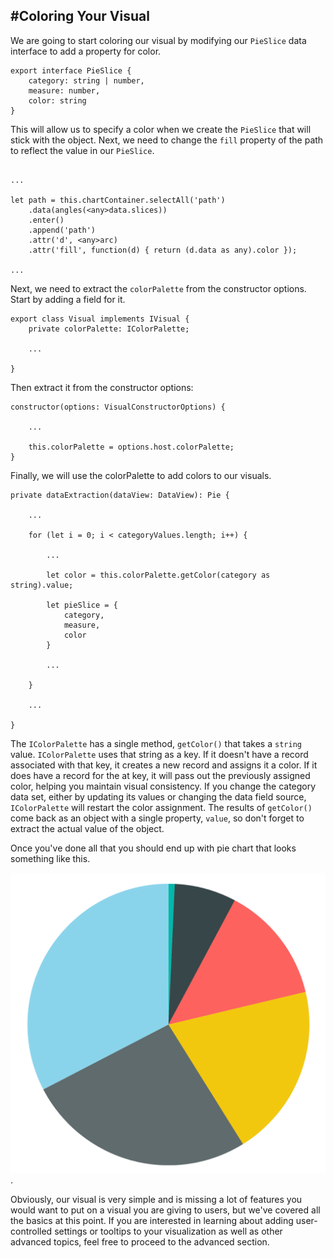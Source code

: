 #Coloring Your Visual
---
We are going to start coloring our visual by modifying our `PieSlice` data interface to add a property for color.

```
export interface PieSlice {
    category: string | number,
    measure: number,
    color: string
}
```

This will allow us to specify a color when we create the `PieSlice` that will stick with the object. Next, we need to change the `fill` property of the path to reflect the value in our `PieSlice`.

```

...

let path = this.chartContainer.selectAll('path')
    .data(angles(<any>data.slices))
    .enter()
    .append('path')
    .attr('d', <any>arc)
    .attr('fill', function(d) { return (d.data as any).color });

...

```
Next, we need to extract the `colorPalette` from the constructor options. Start by adding a field for it.

```
export class Visual implements IVisual {
    private colorPalette: IColorPalette;

    ...

}
```

Then extract it from the constructor options:

```
constructor(options: VisualConstructorOptions) {

    ...

    this.colorPalette = options.host.colorPalette;
}
```

Finally, we will use the colorPalette to add colors to our visuals.
```
private dataExtraction(dataView: DataView): Pie {

    ...

    for (let i = 0; i < categoryValues.length; i++) {

        ...

        let color = this.colorPalette.getColor(category as string).value;

        let pieSlice = {
            category,
            measure,
            color
        }

        ...

    }

    ...

}
```

The `IColorPalette` has a single method, `getColor()` that takes a `string` value. `IColorPalette` uses that string as a key. If it doesn't have a record associated with that key, it creates a new record and assigns it a color. If it does have a record for the at key, it will pass out the previously assigned color, helping you maintain visual consistency. If you change the category data set, either by updating its values or changing the data field source, `IColorPalette` will restart the color assignment. The results of `getColor()` come back as an object with a single property, `value`, so don't forget to extract the actual value of the object.

Once you've done all that you should end up with pie chart that looks something like this.

![A colorful pie chart.](/img/ColoredPieChart.png).

Obviously, our visual is very simple and is missing a lot of features you would want to put on a visual you are giving to users, but we've covered all the basics at this point. If you are interested in learning about adding user-controlled settings or tooltips to your visualization as well as other advanced topics, feel free to proceed to the advanced section.
